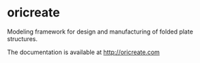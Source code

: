 oricreate
=========

Modeling framework for design and manufacturing of folded plate structures.

The documentation is available at http://oricreate.com
